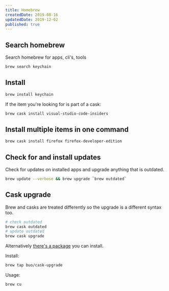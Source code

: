 ```yaml
---
title: Homebrew
createdDate: 2019-08-16
updatedDate: 2019-12-02
published: true
---
```


## Search homebrew

Search homebrew for apps, cli's, tools

```bash
brew search keychain
```

## Install

```bash
brew install keychain
```

If the item you're looking for is part of a cask:

```bash
brew cask install visual-studio-code-insiders
```

## Install multiple items in one command

```bash
brew cask install firefox firefox-developer-edition
```

## Check for and install updates

Check for updates on installed apps and upgrade anything that is
outdated.

```bash
brew update --verbose && brew upgrade `brew outdated`
```

## Cask upgrade

Brew and casks are treated differently so the upgrade is a different
syntax too.

```bash
# check outdated
brew cask outdated
# update outdated
brew cask upgrade
```

Alternatively [there's a package] you can install.

Install:

```bash
brew tap buo/cask-upgrade
```

Usage:

```bash
brew cu
```

<!-- Links -->

[there's a package]: https://github.com/buo/homebrew-cask-upgrade
